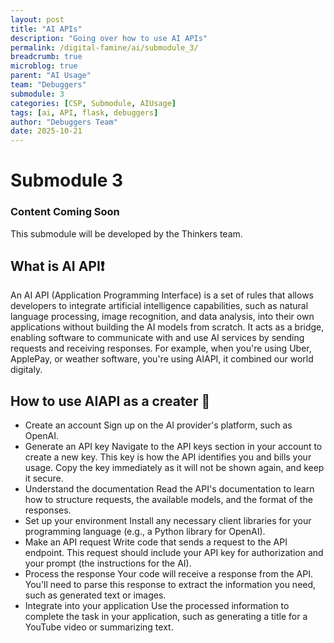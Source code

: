 ```yaml
---
layout: post
title: "AI APIs"
description: "Going over how to use AI APIs"
permalink: /digital-famine/ai/submodule_3/
breadcrumb: true
microblog: true
parent: "AI Usage"
team: "Debuggers"
submodule: 3
categories: [CSP, Submodule, AIUsage]
tags: [ai, API, flask, debuggers]
author: "Debuggers Team"
date: 2025-10-21
---
```


# Submodule 3

### Content Coming Soon
This submodule will be developed by the Thinkers team.

## What is AI API❗️
An AI API (Application Programming Interface) is a set of rules that allows developers to integrate artificial intelligence capabilities, such as natural language processing, image recognition, and data analysis, into their own applications without building the AI models from scratch. It acts as a bridge, enabling software to communicate with and use AI services by sending requests and receiving responses. For example, when you're using Uber, ApplePay, or weather software, you're using AIAPI, it combined our world digitaly.

## How to use AIAPI as a creater 📝
- Create an account Sign up on the AI provider's platform, such as OpenAI.
- Generate an API key Navigate to the API keys section in your account to create a new key. This key is how the API identifies you and bills your usage. Copy the key immediately as it will not be shown again, and keep it secure.
- Understand the documentation Read the API's documentation to learn how to structure requests, the available models, and the format of the responses.
- Set up your environment Install any necessary client libraries for your programming language (e.g., a Python library for OpenAI).
- Make an API request Write code that sends a request to the API endpoint. This request should include your API key for authorization and your prompt (the instructions for the AI).
- Process the response Your code will receive a response from the API. You'll need to parse this response to extract the information you need, such as generated text or images.
- Integrate into your application Use the processed information to complete the task in your application, such as generating a title for a YouTube video or summarizing text. 